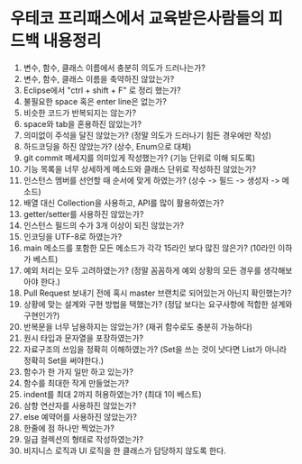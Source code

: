 # 우테코 프리패스에서 교육받은사람들의 피드백 내용정리

1) 변수, 함수, 클래스 이름에서 충분히 의도가 드러나는가?
2) 변수, 함수, 클래스 이름을 축약하진 않았는가?
3) Eclipse에서 "ctrl + shift + F" 로 정리 했는가?
4) 불필요한 space 혹은 enter line은 없는가?
5) 비슷한 코드가 반복되지는 않는가?
6) space와 tab을 혼용하진 않았는가?
7) 의미없이 주석을 달진 않았는가? (정말 의도가 드러나기 힘든 경우에만 작성)
8) 하드코딩을 하진 않았는가? (상수, Enum으로 대체)
9) git commit 메세지를 의미있게 작성했는가? (기능 단위로 이해 되도록)
10) 기능 목록을 너무 상세하게 메소드와 클래스 단위로 작성하진 않았는가?
11) 인스턴스 멤버를 선언할 때 순서에 맞게 하였는가? (상수 -> 필드 -> 생성자 -> 메소드)
12) 배열 대신 Collection을 사용하고, API를 많이 활용하였는가?
13) getter/setter를 사용하진 않았는가?
14) 인스턴스 필드의 수가 3개 이상이 되진 않았는가?
15) 인코딩을 UTF-8로 하였는가?
16) main 메소드를 포함한 모든 메소드가 각각 15라인 보다 많진 않은가? (10라인 이하가 베스트)
17) 예외 처리는 모두 고려하였는가? (정말 꼼꼼하게 예외 상황의 모든 경우를 생각해보아야 한다.)
18) Pull Request 보내기 전에 혹시 master 브랜치로 되어있는거 아닌지 확인했는가?
19) 상황에 맞는 설계와 구현 방법을 택했는가? (정답 보다는 요구사항에 적합한 설계와 구현인가?)
20) 반복문을 너무 남용하지는 않았는가? (재귀 함수로도 충분히 가능하다)
21) 원시 타입과 문자열을 포장하였는가?
22) 자료구조의 쓰임을 정확히 이해하였는가? (Set을 쓰는 것이 낫다면 List가 아니라 정확히 Set을 써야한다.)
23) 함수가 한 가지 일만 하고 있는가?
24) 함수를 최대한 작게 만들었는가?
25) indent를 최대 2까지 허용하였는가? (최대 1이 베스트)
26) 삼항 연산자를 사용하진 않았는가?
27) else 예약어를 사용하진 않았는가?
28) 한줄에 점 하나만 찍었는가?
29) 일급 컬렉션의 형태로 작성하였는가?
30) 비지니스 로직과 UI 로직을 한 클래스가 담당하지 않도록 한다.